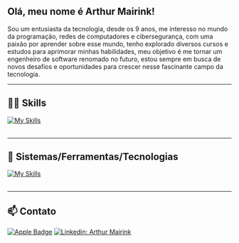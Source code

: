 ## Olá, meu nome é Arthur Mairink!

Sou um entusiasta da tecnologia,
desde os 9 anos, me interesso no mundo da programação, redes de computadores e cibersegurança,
com uma paixão por aprender sobre esse mundo, tenho explorado diversos cursos e estudos para aprimorar minhas habilidades,
meu objetivo é me tornar um engenheiro de software renomado no futuro,
estou sempre em busca de novos desafios e oportunidades para crescer nesse fascinante campo da tecnologia.

---

## 👨‍💻 Skills

[![My Skills](https://skillicons.dev/icons?i=python,sql,lua,javascript,html,css)](https://skillicons.dev)<br><br>

---

## 🔧 Sistemas/Ferramentas/Tecnologias
[![My Skills](https://skillicons.dev/icons?i=windows,kali,vscode,mysql,nodejs,react,github,figma,bash,bootstrap,git)](https://skillicons.dev)<br><br>

---

## 📫 Contato

[![Apple Badge](https://img.shields.io/badge/-arthurmairink@icloud.com-006bed?style=flat-square&logo=Gmail&logoColor=white&link=mailto:{af.mairink@gmail.com})](mailto:{af.mairink@gmail.com})
[![Linkedin: Arthur Mairink](https://img.shields.io/badge/-ArthurMairink-blue?style=flat-square&logo=Linkedin&logoColor=white&link=https://www.linkedin.com/in/arthur-mairink/-b7356a2b6/)](https://www.linkedin.com/in/arthur-mairink/)
